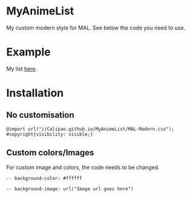 # MyAnimeList

My custom modern style for MAL. See below the code you need to use.

# Example
My list [here](https://myanimelist.net/animelist/Calipao).

# Installation
## No customisation
```
@import url("//Calipao.github.io/MyAnimeList/MAL-Modern.css");
#copyright{visibility: visible;}
```
## Custom colors/Images
For custom image and colors, the code needs to be changed.
```
-- background-color: #ffffff

-- background-image: url("Image url goes here")

```

